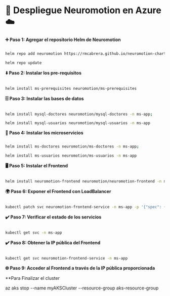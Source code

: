 # 🚀 Despliegue Neuromotion en Azure ☁️

**➕ Paso 1: Agregar el repositorio Helm de Neuromotion**

```bash

helm repo add neuromotion https://rmcabrera.github.io/neuromotion-charts/;

helm repo update

```

**⬇️ Paso 2: Instalar los pre-requisitos**

```bash

helm install ms-prerequisites neuromotion/ms-prerequisites

```

**🗄️ Paso 3: Instalar las bases de datos**

```bash

helm install mysql-doctores neuromotion/mysql-doctores -n ms-app;

helm install mysql-usuarios neuromotion/mysql-usuarios -n ms-app

```

**🚀 Paso 4: Instalar los microservicios**

```bash

helm install ms-doctores neuromotion/ms-doctores -n ms-app;

helm install ms-usuarios neuromotion/ms-usuarios -n ms-app

```

**🖥️ Paso 5: Instalar el Frontend**

```bash

helm install neuromotion-frontend neuromotion/neuromotion-frontend -n ms-app

```

**🌍 Paso 6: Exponer el Frontend con LoadBalancer**

```bash

kubectl patch svc neuromotion-frontend-service -n ms-app -p '{"spec": {"type": "LoadBalancer"}}'

```

**✔️ Paso 7: Verificar el estado de los servicios**

```bash

kubectl get svc -n ms-app

```

**✔️ Paso 8: Obtener la IP pública del Frontend**

```bash

kubectl get svc neuromotion-frontend-service -n ms-app

```

**🌐 Paso 9: Acceder al Frontend a través de la IP pública proporcionada**

**Para Finalizar el cluster

az aks stop --name myAKSCluster --resource-group aks-resource-group